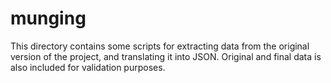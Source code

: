 # munging

This directory contains some scripts for extracting data from the original version of the project, and translating it into JSON. Original and final data is also included for validation purposes.